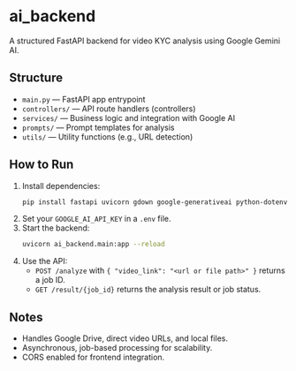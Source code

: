 # ai_backend

A structured FastAPI backend for video KYC analysis using Google Gemini AI.

## Structure

- `main.py` — FastAPI app entrypoint
- `controllers/` — API route handlers (controllers)
- `services/` — Business logic and integration with Google AI
- `prompts/` — Prompt templates for analysis
- `utils/` — Utility functions (e.g., URL detection)

## How to Run

1. Install dependencies:
   ```bash
   pip install fastapi uvicorn gdown google-generativeai python-dotenv requests
   ```
2. Set your `GOOGLE_AI_API_KEY` in a `.env` file.
3. Start the backend:
   ```bash
   uvicorn ai_backend.main:app --reload
   ```
4. Use the API:
   - `POST /analyze` with `{ "video_link": "<url or file path>" }` returns a job ID.
   - `GET /result/{job_id}` returns the analysis result or job status.

## Notes
- Handles Google Drive, direct video URLs, and local files.
- Asynchronous, job-based processing for scalability.
- CORS enabled for frontend integration. 
